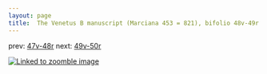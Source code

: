 ```yaml
---
layout: page
title:  The Venetus B manuscript (Marciana 453 = 821), bifolio 48v-49r
---
```


prev: [47v-48r](../47v-48r/) next: [49v-50r](../49v-50r/)



[![Linked to zoomble image](http://www.homermultitext.org/iipsrv?IIIF=/project/homer/pyramidal/deepzoom/hmt/vbbifolio/v1/vb_48v_49r.tif/full/2000,/0/default.jpg)](http://www.homermultitext.org/ict2/?urn=urn:cite2:hmt:vbbifolio.v1:vb_48v_49r)

